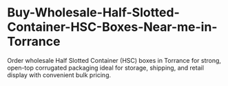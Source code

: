 # Buy-Wholesale-Half-Slotted-Container-HSC-Boxes-Near-me-in-Torrance
Order wholesale Half Slotted Container (HSC) boxes in Torrance for strong, open-top corrugated packaging ideal for storage, shipping, and retail display with convenient bulk pricing.
